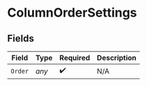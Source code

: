 # ColumnOrderSettings


## Fields

| Field              | Type               | Required           | Description        |
| ------------------ | ------------------ | ------------------ | ------------------ |
| `Order`            | *any*              | :heavy_check_mark: | N/A                |